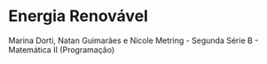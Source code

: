 # Energia Renovável
Marina Dorti, Natan Guimarães e Nicole Metring - Segunda Série B - Matemática II (Programação)
